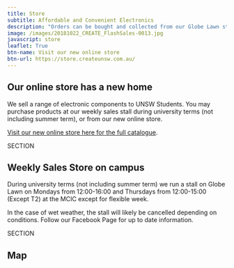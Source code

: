 ```yaml
---
title: Store
subtitle: Affordable and Convenient Electronics
description: "Orders can be bought and collected from our Globe Lawn stall on Mondays from 12pm to 4pm during UNSW terms time only."
image: /images/20181022_CREATE_FlashSales-0013.jpg
javascript: store
leaflet: True
btn-name: Visit our new online store
btn-url: https://store.createunsw.com.au/
---
```

## Our online store has a new home

We sell a range of electronic components to UNSW Students. You may purchase products at our weekly sales stall during university terms (not including summer term), or from our new online store.

<div class="alert alert-primary my-2" role="alert">
    <a href="https://store.createunsw.com.au/">Visit our new online store here for the full catalogue</a>.
</div>

SECTION

## Weekly Sales Store on campus

During university terms (not including summer term) we run a stall on Globe Lawn on Mondays from 12:00-16:00 and Thursdays from 12:00-15:00 (Except T2) at the MCIC except for flexible week.

In the case of wet weather, the stall will likely be cancelled depending on conditions. Follow our Facebook Page for up to date information.


SECTION

## Map

<div id="salesmap"></div>
